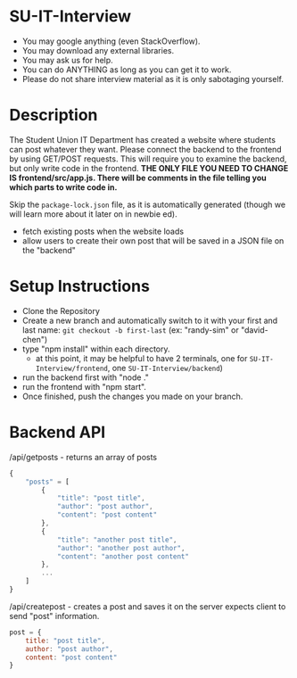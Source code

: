# SU-IT-Interview
- You may google anything (even StackOverflow).
- You may download any external libraries.
- You may ask us for help.
- You can do ANYTHING as long as you can get it to work.
- Please do not share interview material as it is only sabotaging yourself.

# Description
The Student Union IT Department has created a website where students can post whatever they want. 
Please connect the backend to the frontend by using GET/POST requests. This will require you to examine the backend, but only write code
in the frontend. **THE ONLY FILE YOU NEED TO CHANGE IS frontend/src/app.js. There will be comments in the file telling you which parts to write code in.**

Skip the `package-lock.json` file, as it is automatically generated (though we will learn more about it later on in newbie ed).

- fetch existing posts when the website loads
- allow users to create their own post that will be saved in a JSON file on the "backend"

# Setup Instructions
- Clone the Repository
- Create a new branch and automatically switch to it with your first and last name: `git checkout -b first-last` (ex: "randy-sim" or "david-chen")
- type "npm install" within each directory.
    - at this point, it may be helpful to have 2 terminals, one for `SU-IT-Interview/frontend`, one `SU-IT-Interview/backend`)
- run the backend first with "node ."
- run the frontend with "npm start".
- Once finished, push the changes you made on your branch.

# Backend API

/api/getposts - returns an array of posts
```js
{
    "posts" = [
        {
            "title": "post title",
            "author": "post author",
            "content": "post content"
        },
        {
            "title": "another post title",
            "author": "another post author",
            "content": "another post content"
        },
        ...
    ]
}
```

/api/createpost - creates a post and saves it on the server
expects client to send "post" information. 
```js
post = {
    title: "post title",
    author: "post author",
    content: "post content"
}
```

